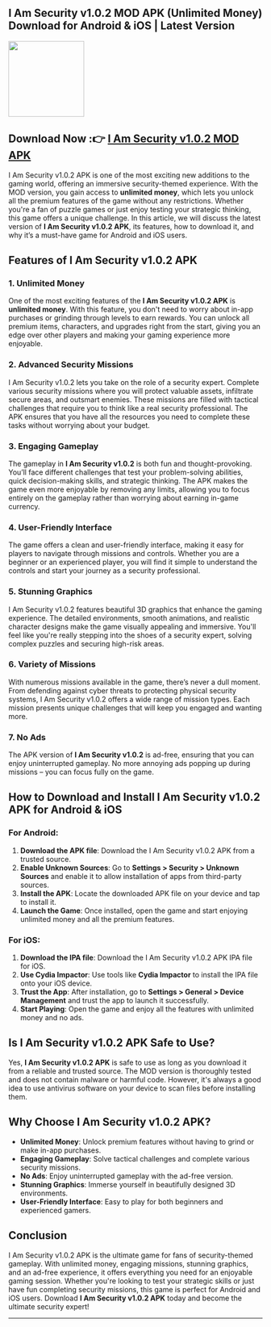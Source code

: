 ## I Am Security v1.0.2 MOD APK (Unlimited Money) Download for Android & iOS | Latest Version

<img src="](https://github.com/user-attachments/assets/f58e5638-7207-455a-9074-2fe603aa7819" width="150" />

## Download Now :👉 [I Am Security v1.0.2 MOD APK](https://apkbros.com/i-am-security-v1-0-2-mod-apk/)

I Am Security v1.0.2 APK is one of the most exciting new additions to the gaming world, offering an immersive security-themed experience. With the MOD version, you gain access to **unlimited money**, which lets you unlock all the premium features of the game without any restrictions. Whether you're a fan of puzzle games or just enjoy testing your strategic thinking, this game offers a unique challenge. In this article, we will discuss the latest version of **I Am Security v1.0.2 APK**, its features, how to download it, and why it’s a must-have game for Android and iOS users.

## Features of I Am Security v1.0.2 APK

### 1. **Unlimited Money**
One of the most exciting features of the **I Am Security v1.0.2 APK** is **unlimited money**. With this feature, you don't need to worry about in-app purchases or grinding through levels to earn rewards. You can unlock all premium items, characters, and upgrades right from the start, giving you an edge over other players and making your gaming experience more enjoyable.

### 2. **Advanced Security Missions**
I Am Security v1.0.2 lets you take on the role of a security expert. Complete various security missions where you will protect valuable assets, infiltrate secure areas, and outsmart enemies. These missions are filled with tactical challenges that require you to think like a real security professional. The APK ensures that you have all the resources you need to complete these tasks without worrying about your budget.

### 3. **Engaging Gameplay**
The gameplay in **I Am Security v1.0.2** is both fun and thought-provoking. You’ll face different challenges that test your problem-solving abilities, quick decision-making skills, and strategic thinking. The APK makes the game even more enjoyable by removing any limits, allowing you to focus entirely on the gameplay rather than worrying about earning in-game currency.

### 4. **User-Friendly Interface**
The game offers a clean and user-friendly interface, making it easy for players to navigate through missions and controls. Whether you are a beginner or an experienced player, you will find it simple to understand the controls and start your journey as a security professional.

### 5. **Stunning Graphics**
I Am Security v1.0.2 features beautiful 3D graphics that enhance the gaming experience. The detailed environments, smooth animations, and realistic character designs make the game visually appealing and immersive. You'll feel like you're really stepping into the shoes of a security expert, solving complex puzzles and securing high-risk areas.

### 6. **Variety of Missions**
With numerous missions available in the game, there’s never a dull moment. From defending against cyber threats to protecting physical security systems, I Am Security v1.0.2 offers a wide range of mission types. Each mission presents unique challenges that will keep you engaged and wanting more.

### 7. **No Ads**
The APK version of **I Am Security v1.0.2** is ad-free, ensuring that you can enjoy uninterrupted gameplay. No more annoying ads popping up during missions – you can focus fully on the game.

## How to Download and Install I Am Security v1.0.2 APK for Android & iOS

### **For Android:**
1. **Download the APK file**: Download the I Am Security v1.0.2 APK from a trusted source.
2. **Enable Unknown Sources**: Go to **Settings > Security > Unknown Sources** and enable it to allow installation of apps from third-party sources.
3. **Install the APK**: Locate the downloaded APK file on your device and tap to install it.
4. **Launch the Game**: Once installed, open the game and start enjoying unlimited money and all the premium features.

### **For iOS:**
1. **Download the IPA file**: Download the I Am Security v1.0.2 APK IPA file for iOS.
2. **Use Cydia Impactor**: Use tools like **Cydia Impactor** to install the IPA file onto your iOS device.
3. **Trust the App**: After installation, go to **Settings > General > Device Management** and trust the app to launch it successfully.
4. **Start Playing**: Open the game and enjoy all the features with unlimited money and no ads.

## Is I Am Security v1.0.2 APK Safe to Use?

Yes, **I Am Security v1.0.2 APK** is safe to use as long as you download it from a reliable and trusted source. The MOD version is thoroughly tested and does not contain malware or harmful code. However, it's always a good idea to use antivirus software on your device to scan files before installing them.

## Why Choose I Am Security v1.0.2 APK?

- **Unlimited Money**: Unlock premium features without having to grind or make in-app purchases.
- **Engaging Gameplay**: Solve tactical challenges and complete various security missions.
- **No Ads**: Enjoy uninterrupted gameplay with the ad-free version.
- **Stunning Graphics**: Immerse yourself in beautifully designed 3D environments.
- **User-Friendly Interface**: Easy to play for both beginners and experienced gamers.

## Conclusion
I Am Security v1.0.2 APK is the ultimate game for fans of security-themed gameplay. With unlimited money, engaging missions, stunning graphics, and an ad-free experience, it offers everything you need for an enjoyable gaming session. Whether you're looking to test your strategic skills or just have fun completing security missions, this game is perfect for Android and iOS users. Download **I Am Security v1.0.2 APK** today and become the ultimate security expert!

---


